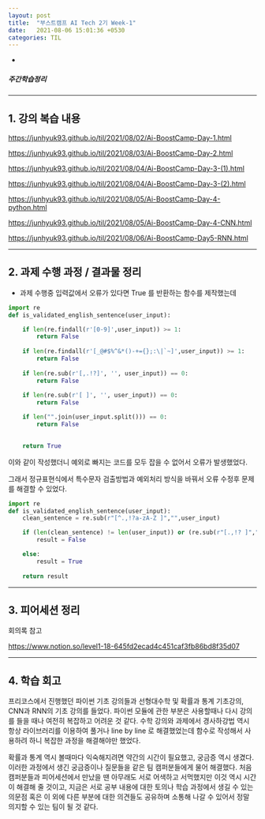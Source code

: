```yaml
---
layout: post
title:  "부스트캠프 AI Tech 2기 Week-1"
date:   2021-08-06 15:01:36 +0530
categories: TIL
---
```



-


##### 주간학습정리

---
## 1. 강의 복습 내용


<https://junhyuk93.github.io/til/2021/08/02/Ai-BoostCamp-Day-1.html>


<https://junhyuk93.github.io/til/2021/08/03/Ai-BoostCamp-Day-2.html>


<https://junhyuk93.github.io/til/2021/08/04/Ai-BoostCamp-Day-3-(1).html>


<https://junhyuk93.github.io/til/2021/08/04/Ai-BoostCamp-Day-3-(2).html>


<https://junhyuk93.github.io/til/2021/08/05/Ai-BoostCamp-Day-4-python.html>


<https://junhyuk93.github.io/til/2021/08/05/Ai-BoostCamp-Day-4-CNN.html>


<https://junhyuk93.github.io/til/2021/08/06/Ai-BoostCamp-Day5-RNN.html>


---


## 2. 과제 수행 과정 / 결과물 정리


- 과제 수행중 입력값에서 오류가 있다면 True 를 반환하는 함수를 제작했는데

```python
import re
def is_validated_english_sentence(user_input):

    if len(re.findall(r'[0-9]',user_input)) >= 1:
        return False
    
    if len(re.findall(r'[_@#$%^&*()-+={};:\|`~]',user_input)) >= 1:
        return False
    
    if len(re.sub(r'[,.!?]', '', user_input)) == 0:
        return False
    
    if len(re.sub(r'[ ]', '', user_input)) == 0:
        return False

    if len("".join(user_input.split())) == 0:
        return False

    
    return True
```
이와 같이 작성했더니 예외로 빠지는 코드를 모두 잡을 수 없어서 오류가 발생했었다.


그래서 정규표현식에서 특수문자 검출방법과 예외처리 방식을 바꿔서 오류 수정후 문제를 해결할 수 있었다.


```python
import re
def is_validated_english_sentence(user_input):
    clean_sentence = re.sub(r"[^.,!?a-zA-Z ]","",user_input)

    if (len(clean_sentence) != len(user_input)) or (re.sub(r"[.,!? ]","",user_input) == ""):
        result = False

    else:
        result = True
        
    return result
```


---


## 3. 피어세션 정리


회의록 참고


<https://www.notion.so/level1-18-645fd2ecad4c451caf3fb86bd8f35d07>


---


## 4. 학습 회고


프리코스에서 진행했던 파이썬 기초 강의들과 선형대수학 및 확률과 통계 기초강의, CNN과 RNN의 기초 강의를 들었다. 파이썬 모듈에 관한 부분은 사용할때나 다시 강의를 들을 때나 여전히 복잡하고 어려운 것 같다. 수학 강의와 과제에서 경사하강법 역시 항상 라이브러리를 이용하여 풀거나 line by line 로 해결했었는데 함수로 작성해서 사용하려 하니 복잡한 과정을 해결해야만 했었다.


확률과 통계 역시 볼때마다 익숙해지려면 약간의 시간이 필요했고, 궁금증 역시 생겼다. 이러한 과정에서 생긴 궁금증이나 질문들을 같은 팀 캠퍼분들에게 물어 해결했다. 처음 캠퍼분들과 피어세션에서 만났을 땐 아무래도 서로 어색하고 서먹했지만 이것 역시 시간이 해결해 줄 것이고, 지금은 서로 공부 내용에 대한 토의나 학습 과정에서 생길 수 있는 의문점 혹은 이 외에 다른 부분에 대한 의견들도 공유하며 소통해 나갈 수 있어서 정말 의지할 수 있는 팀이 될 것 같다.
